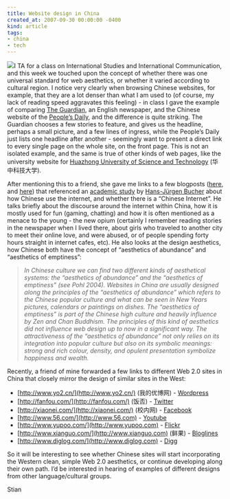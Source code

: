 ```yaml
---
title: Website design in China
created_at: 2007-09-30 00:00:00 -0400
kind: article
tags:
- china
- tech
---
```


![](http://www.thumbalizr.com/app/?src=/app/thumbs/1fc6a866b0f3bf8783dc0ee1df1be388.jpg&w=320)I
TA for a class on International Studies and International Communication,
and this week we touched upon the concept of whether there was one
universal standard for web aesthetics, or whether it varied according to
cultural region. I notice very clearly when browsing Chinese websites,
for example, that they are a lot denser than what I am used to (of
course, my lack of reading speed aggravates this feeling) - in class I
gave the example of comparing [The Guardian](http://www.guardian.co.uk),
an English newspaper, and the Chinese website of the [People’s
Daily](http://www.people.com.cn), and the difference is quite striking.
The Guardian chooses a few stories to feature, and gives us the
headline, perhaps a small picture, and a few lines of ingress, while the
People’s Daily just lists one headline after another - seemingly want to
present a direct link to every single page on the whole site, on the
front page. This is not an isolated example, and the same is true of
other kinds of web pages, like the university website for [Huazhong
University of Science and Technology](http://www.hust.edu.cn/)
(华中科技大学).

After mentioning this to a friend, she gave me links to a few blogposts
([here](http://www.churbuck.com/wordpress/?p=540), and
[here](http://www.virtual-china.org/2006/03/aesthetics_of_a.html)) that
referenced an [academic
study](www.medien.uni-trier.de/fileadmin/bilder/mitarbeiter/bucher_chinese_internet-final-version.pdf)
by [Hans-Jürgen
Bucher](http://medien.uni-trier.de/mitarbeiter/professoren/hans-juergen-bucher.html)
about how Chinese use the internet, and whether there is a “Chinese
Internet”. He talks briefly about the discourse around the internet
within China, how it is mostly used for fun (gaming, chatting) and how
it is often mentioned as a menace to the young - the new opium
(certainly I remember reading stories in the newspaper when I lived
there, about girls who traveled to another city to meet their online
love, and were abused, or of people spending forty hours straight in
internet cafes, etc). He also looks at the design aesthetics, how
Chinese both have the concept of “aesthetics of abundance” and
“aesthetics of emptiness”:

> *In Chinese culture we can find two different kinds of aesthetical
> systems: the “aesthetics of abundance” and the “aesthetics of
> emptiness” (see Pohl 2004). Websites in China are usually designed
> along the principles of the “aesthetics of abundance” which refers to
> the Chinese popular culture and what can be seen in New Years
> pictures, calendars or paintings on dishes. The “aesthetics of
> emptiness” is part of the Chinese high culture and heavily influence
> by Zen and Chan Buddhism. The principles of this kind of aesthetics
> did not influence web design up to now in a significant way. The
> attractiveness of the “aesthetics of abundance” not only relies on its
> integration into popular culture but also on its symbolic meanings:
> strong and rich colour, density, and opulent presentation symbolize
> happiness and wealth.*

Recently, a friend of mine forwarded a few links to different Web 2.0
sites in China that closely mirror the design of similar sites in the
West:

-   [http://www.yo2.cn/](http://www.yo2.cn/) (我的优博网) -
  [Wordpress](http://www.wordpress.com)
-   [http://fanfou.com/](http://fanfou.com/) (饭否) -
  [Twitter](http://twitter.com)
-   [http://xiaonei.com/](http://xiaonei.com/) (校内网) -
  [Facebook](http://facebook.com)
-   [http://www.56.com/](http://www.56.com) -
  [Youtube](http://www.youtube.com)
-   [http://www.yupoo.com/](http://www.yupoo.com) -
  [Flickr](http://flickr.com)
-   [http://www.xianguo.com/](http://www.xianguo.com) (鲜果) -
  [Bloglines](http://bloglines.com)
-   [http://www.diglog.com/](http://www.diglog.com) -
  [Digg](http://www.digg.com)

So it will be interesting to see whether Chinese sites will start
incorporating the Western clean, simple Web 2.0 aesthetics, or continue
developing along their own path. I’d be interested in hearing of
examples of different designs from other language/cultural groups.

Stian
